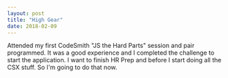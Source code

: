 ```yaml
---
layout: post
title: "High Gear"
date: 2018-02-09
---
```


Attended my first CodeSmith "JS the Hard Parts" session and pair programmed. It was a good experience and I completed the challenge to start the application. I want to finish HR Prep and before I start doing all the CSX stuff. So I'm going to do that now.
